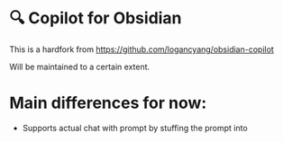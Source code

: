 # 🔍 Copilot for Obsidian

This is a hardfork from https://github.com/logancyang/obsidian-copilot

Will be maintained to a certain extent. 

# Main differences for now:

* Supports actual chat with prompt by stuffing the prompt into 
